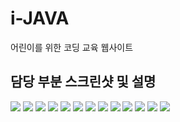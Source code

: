 # i-JAVA
어린이를 위한 코딩 교육 웹사이트

## 담당 부분 스크린샷 및 설명
![](/screenshots/01.jpg)
![](/screenshots/02.jpg)
![](/screenshots/03.jpg)
![](/screenshots/04.jpg)
![](/screenshots/05.jpg)
![](/screenshots/06.jpg)
![](/screenshots/07.jpg)
![](/screenshots/08.jpg)
![](/screenshots/09.jpg)
![](/screenshots/10.jpg)
![](/screenshots/11.jpg)
![](/screenshots/12.jpg)
![](/screenshots/13.jpg)
